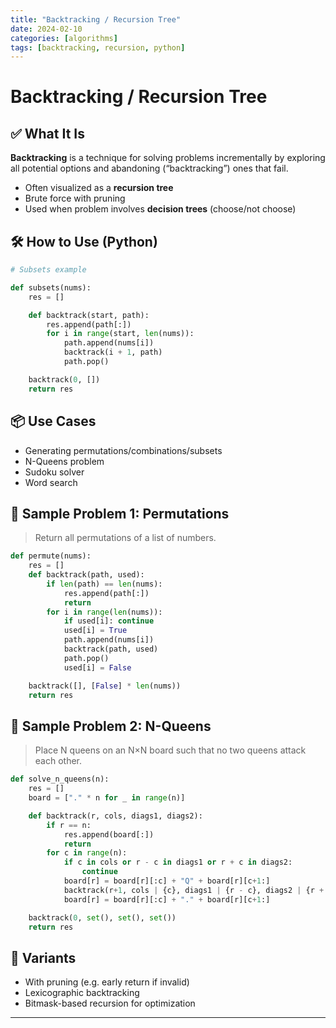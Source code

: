 ```yaml
---
title: "Backtracking / Recursion Tree"
date: 2024-02-10
categories: [algorithms]
tags: [backtracking, recursion, python]
---
```


# Backtracking / Recursion Tree

## ✅ What It Is

**Backtracking** is a technique for solving problems incrementally by exploring all potential options and abandoning (“backtracking”) ones that fail.

- Often visualized as a **recursion tree**
- Brute force with pruning
- Used when problem involves **decision trees** (choose/not choose)

## 🛠️ How to Use (Python)

```python
# Subsets example

def subsets(nums):
    res = []

    def backtrack(start, path):
        res.append(path[:])
        for i in range(start, len(nums)):
            path.append(nums[i])
            backtrack(i + 1, path)
            path.pop()

    backtrack(0, [])
    return res
```

## 📦 Use Cases

- Generating permutations/combinations/subsets
- N-Queens problem
- Sudoku solver
- Word search

## 📘 Sample Problem 1: Permutations

> Return all permutations of a list of numbers.

```python
def permute(nums):
    res = []
    def backtrack(path, used):
        if len(path) == len(nums):
            res.append(path[:])
            return
        for i in range(len(nums)):
            if used[i]: continue
            used[i] = True
            path.append(nums[i])
            backtrack(path, used)
            path.pop()
            used[i] = False

    backtrack([], [False] * len(nums))
    return res
```

## 📘 Sample Problem 2: N-Queens

> Place N queens on an N×N board such that no two queens attack each other.

```python
def solve_n_queens(n):
    res = []
    board = ["." * n for _ in range(n)]

    def backtrack(r, cols, diags1, diags2):
        if r == n:
            res.append(board[:])
            return
        for c in range(n):
            if c in cols or r - c in diags1 or r + c in diags2:
                continue
            board[r] = board[r][:c] + "Q" + board[r][c+1:]
            backtrack(r+1, cols | {c}, diags1 | {r - c}, diags2 | {r + c})
            board[r] = board[r][:c] + "." + board[r][c+1:]

    backtrack(0, set(), set(), set())
    return res
```

## 🔁 Variants

- With pruning (e.g. early return if invalid)
- Lexicographic backtracking
- Bitmask-based recursion for optimization

---

